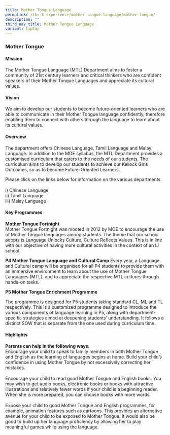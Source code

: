 ```yaml
---
title: Mother Tongue Language
permalink: /the-k-experience/mother-tongue-language/mother-tongue/
description: ""
third_nav_title: Mother Tongue Language
variant: tiptap
---
```

<h3>Mother Tongue</h3>
<h4>Mission</h4>
<p>The Mother Tongue Language (MTL) Department aims to foster a community
of 21st century learners and critical thinkers who are confident speakers
of their Mother Tongue Languages and appreciate its cultural values.</p>
<h4>Vision</h4>
<p>We aim to develop our students to become future-oriented learners who
are able to communicate in their Mother Tongue language confidently, therefore
enabling them to connect with others through the language to learn about
its cultural values.</p>
<h4>Overview</h4>
<p>The department offers Chinese Language, Tamil Language and Malay Language.
In addition to the MOE syllabus, the MTL Department provides a customised
curriculum that caters to the needs of our students. The curriculum aims
to develop our students to achieve our Kellock Girls Outcomes, so as to
become Future-Oriented Learners.</p>
<p>Please click on the links below for information on the various departments.
<br>
<br>i) Chinese Language
<br>ii) Tamil Language
<br>iii) Malay Language</p>
<h4>Key Programmes</h4>
<p><strong>Mother Tongue Fortnight</strong>
<br>Mother Tongue Fortnight was mooted in 2012 by MOE to encourage the use
of Mother Tongue languages among students. The theme that our school adopts
is Language Unlocks Culture, Culture Reflects Values. This is in line with
our objective of having more cultural activities in the context of an IJ
school.</p>
<p><strong>P4 Mother Tongue Language and Cultural Camp</strong> Every year,
a Language and Cultural camp will be organised for all P4 students to provide
them with an immersive environment to learn about the use of Mother Tongue
Languages (MTL), and to appreciate the respective MTL cultures through
hands-on tasks.</p>
<p><strong>P5 Mother Tongue Enrichment Programme</strong>
</p>
<p>The programme is designed for P5 students taking standard CL, ML and TL
respectively. This is a customized programme designed to introduce the
various components of language learning in P5, along with department-specific
strategies aimed at deepening students’ understanding. It follows a distinct
SOW that is separate from the one used during curriculum time.</p>
<h4>Highlights</h4>
<p><strong>Parents can help in the following ways:</strong>
<br>Encourage your child to speak to family members in both Mother Tongue
and English as the learning of languages begins at home. Build your child’s
confidence in using Mother Tongue by not excessively correcting her mistakes.
<br>
<br>Encourage your child to read good Mother Tongue and English books. You
may wish to get audio books, electronic books or books with attractive
illustrations and relatively fewer words if your child is a beginning reader.
When she is more prepared, you can choose books with more words.
<br>
<br>Expose your child to good Mother Tongue and English programmes, for example,
animation features such as cartoons. This provides an alternative avenue
for your child to be exposed to Mother Tongue. It would also be good to
build up her language proficiency by allowing her to play meaningful games
while using the language.</p>